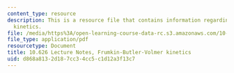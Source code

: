 ```yaml
---
content_type: resource
description: This is a resource file that contains information regarding frumkin-butler-volmer
  kinetics.
file: /media/https%3A/open-learning-course-data-rc.s3.amazonaws.com/10-626-electrochemical-energy-systems-spring-2014/d868a8132d187cc34cc5c1d12a3f13c7_MIT10_626S14_S11lec27b.pdf
file_type: application/pdf
resourcetype: Document
title: 10.626 Lecture Notes, Frumkin-Butler-Volmer kinetics
uid: d868a813-2d18-7cc3-4cc5-c1d12a3f13c7
---
```

